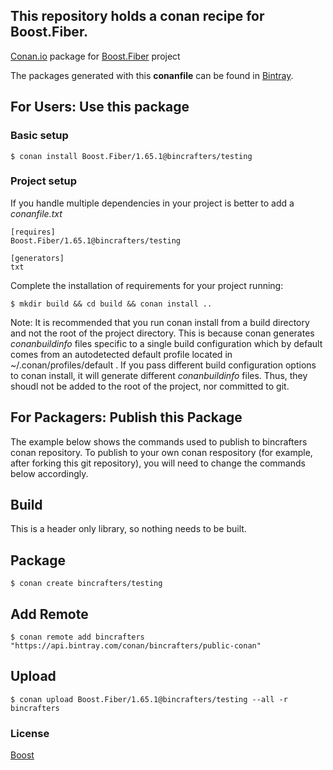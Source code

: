 ## This repository holds a conan recipe for Boost.Fiber.

[Conan.io](https://conan.io) package for [Boost.Fiber](https://github.com/Boostorg/Fiber) project

The packages generated with this **conanfile** can be found in [Bintray](https://bintray.com/bincrafters/public-conan/Boost.Fiber%3Abincrafters).

## For Users: Use this package

### Basic setup

    $ conan install Boost.Fiber/1.65.1@bincrafters/testing

### Project setup

If you handle multiple dependencies in your project is better to add a *conanfile.txt*

    [requires]
    Boost.Fiber/1.65.1@bincrafters/testing

    [generators]
    txt

Complete the installation of requirements for your project running:</small></span>

    $ mkdir build && cd build && conan install ..
	
Note: It is recommended that you run conan install from a build directory and not the root of the project directory.  This is because conan generates *conanbuildinfo* files specific to a single build configuration which by default comes from an autodetected default profile located in ~/.conan/profiles/default .  If you pass different build configuration options to conan install, it will generate different *conanbuildinfo* files.  Thus, they shoudl not be added to the root of the project, nor committed to git. 

## For Packagers: Publish this Package

The example below shows the commands used to publish to bincrafters conan repository. To publish to your own conan respository (for example, after forking this git repository), you will need to change the commands below accordingly. 

## Build  

This is a header only library, so nothing needs to be built.

## Package 

    $ conan create bincrafters/testing
	
## Add Remote

	$ conan remote add bincrafters "https://api.bintray.com/conan/bincrafters/public-conan"

## Upload

    $ conan upload Boost.Fiber/1.65.1@bincrafters/testing --all -r bincrafters

### License
[Boost](LICENSE)
